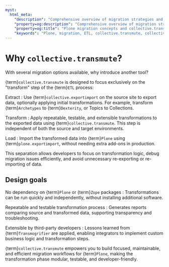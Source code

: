 ```yaml
---
myst:
  html_meta:
    "description": "Comprehensive overview of migration strategies and ETL tools for Plone, including collective.transmute, collective.exportimport, and Transmogrifier."
    "property=og:description": "Comprehensive overview of migration strategies and ETL tools for Plone, including collective.transmute, collective.exportimport, and Transmogrifier."
    "property=og:title": "Plone migration concepts and collective.transmute"
    "keywords": "Plone, migration, ETL, collective.transmute, collective.exportimport, Transmogrifier, plone.exportimport, upgrades, glossary"
---
```



# Why `collective.transmute`?

With several migration options available, why introduce another tool?

{term}`collective.transmute` is designed to focus exclusively on the "transform" step of the {term}`ETL` process:

Extract
:   Use {term}`collective.exportimport` on the source site to export data, optionally applying initial transformations.
    For example, transform {term}`Archetypes` to {term}`Dexterity`, or Topics to Collections.

Transform
:   Apply repeatable, testable, and extensible transformations to the exported data using {term}`collective.transmute`.
    This step is independent of both the source and target environments.

Load
:   Import the transformed data into {term}`Plone` using {term}`plone.exportimport`, without needing extra add-ons in production.

This separation allows developers to focus on transformation logic, debug migration issues efficiently, and avoid unnecessary re-exporting or re-importing of data.

## Design goals

No dependency on {term}`Plone` or {term}`Zope` packages
:   Transformations can be run quickly and independently, without installing additional software.

Repeatable and testable transformation process
:   Generates reports comparing source and transformed data, supporting transparency and troubleshooting.

Extensible by third-party developers
:   Lessons learned from {term}`Transmogrifier` are applied, enabling integrators to implement custom business logic and transformation steps.

{term}`collective.transmute` empowers you to build focused, maintainable, and efficient migration workflows for {term}`Plone`, making the transformation phase modular, testable, and developer-friendly.
